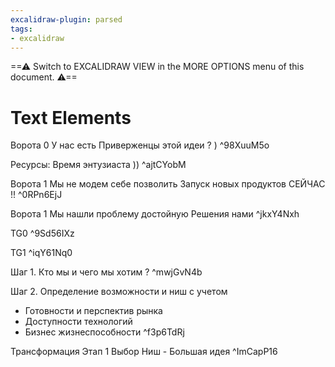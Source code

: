 ```yaml
---
excalidraw-plugin: parsed
tags:
- excalidraw
---
```


==⚠  Switch to EXCALIDRAW VIEW in the MORE OPTIONS menu of this document. ⚠==

# Text Elements

Ворота 0 У нас есть 
Приверженцы 
этой идеи ? ) ^98XuuM5o

Ресурсы: 
Время энтузиаста )) ^ajtCYobM

Ворота 1 
Мы не модем себе позволить 
Запуск новых продуктов СЕЙЧАС !! ^0RPn6EjJ

Ворота 1 
Мы нашли проблему достойную 
Решения нами   ^jkxY4Nxh

TG0 ^9Sd56IXz

TG1 ^iqY61Nq0

Шаг 1. Кто мы и чего мы хотим ? ^mwjGvN4b

Шаг 2. Определение возможности и ниш с учетом 

* Готовности и перспектив рынка 
* Доступности технологий
* Бизнес жизнеспособности ^f3p6TdRj

Трансформация Этап 1 Выбор Ниш - Большая идея ^ImCapP16
